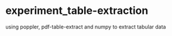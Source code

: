 experiment_table-extraction
===========================

using poppler, pdf-table-extract and numpy to extract tabular data
